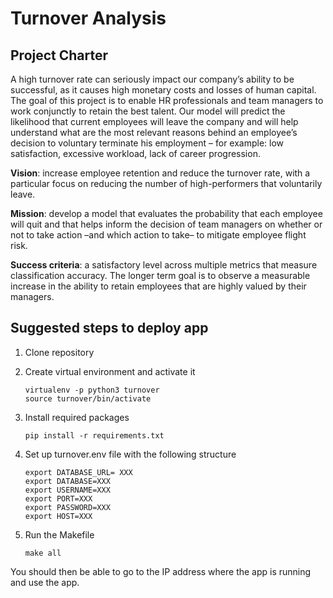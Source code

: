 # Turnover Analysis

## Project Charter
A high turnover rate can seriously impact our company’s ability to be successful, as it causes high monetary costs and losses of human capital. The goal of this project is to enable HR professionals and team managers to work conjunctly to retain the best talent. Our model will predict the likelihood that current employees will leave the company and will help understand what are the most relevant reasons behind an employee’s decision to voluntary terminate his employment – for example: low satisfaction, excessive workload, lack of career progression.

**Vision**: increase employee retention and reduce the turnover rate, with a particular focus on reducing the number of high-performers that voluntarily leave.    

**Mission**: develop a model that evaluates the probability that each employee will quit and that helps inform the decision of team managers on whether or not to take action –and which action to take– to mitigate employee flight risk.    

**Success criteria**: a satisfactory level across multiple metrics that measure classification accuracy. The longer term goal is to observe a measurable increase in the ability to retain employees that are highly valued by their managers.

 
## Suggested steps to deploy app

1. Clone repository

2. Create virtual environment and activate it

    ```
    virtualenv -p python3 turnover
    source turnover/bin/activate
    ```
    

3. Install required packages 

    ```
    pip install -r requirements.txt
    ```

4. Set up turnover.env file with the following structure

    ```
    export DATABASE_URL= XXX
    export DATABASE=XXX
    export USERNAME=XXX
    export PORT=XXX
    export PASSWORD=XXX
    export HOST=XXX
    ```

5. Run the Makefile 

    ```
    make all
    ```
    

You should then be able to go to the IP address where the app is running and use the app.